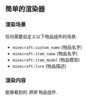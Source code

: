 ## 简单的渲染器

### 渲染场景

任何需要自定义以下物品组件的场景:

- `minecraft:custom_name` (物品名字)
- `minecraft:item_name` (物品名字)
- `minecraft:item_model` (物品模型)
- `minecraft:lore` (物品描述)

### 渲染内容

能够看到的 *原版* 物品组件.
